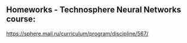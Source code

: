 ## Homeworks - Technosphere Neural Networks course:
https://sphere.mail.ru/curriculum/program/discipline/567/
